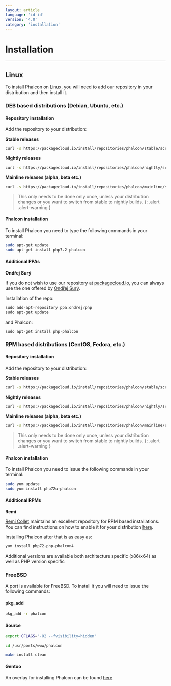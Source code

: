 ```yaml
---
layout: article
language: 'id-id'
version: '4.0'
category: 'installation'
---
```

# Installation

* * *

## Linux

To install Phalcon on Linux, you will need to add our repository in your distribution and then install it.

### DEB based distributions (Debian, Ubuntu, etc.)

#### Repository installation

Add the repository to your distribution:

**Stable releases**

```bash
curl -s https://packagecloud.io/install/repositories/phalcon/stable/script.deb.sh | sudo bash
```

**Nightly releases**

```bash
curl -s https://packagecloud.io/install/repositories/phalcon/nightly/script.deb.sh | sudo bash
```

**Mainline releases (alpha, beta etc.)**

```bash
curl -s https://packagecloud.io/install/repositories/phalcon/mainline/script.deb.sh | sudo bash
```

> This only needs to be done only once, unless your distribution changes or you want to switch from stable to nightly builds. {: .alert .alert-warning }

#### Phalcon installation

To install Phalcon you need to type the following commands in your terminal:

```bash
sudo apt-get update
sudo apt-get install php7.2-phalcon
```

#### Additional PPAs

**Ondřej Surý**

If you do not wish to use our repository at [packagecloud.io](https://packagecloud.io/phalcon), you can always use the one offered by [Ondřej Surý](https://launchpad.net/~ondrej/+archive/ubuntu/php/).

Installation of the repo:

```php
sudo add-apt-repository ppa:ondrej/php
sudo apt-get update
```

and Phalcon:

```php
sudo apt-get install php-phalcon
```

### RPM based distributions (CentOS, Fedora, etc.)

#### Repository installation

Add the repository to your distribution:

**Stable releases**

```bash
curl -s https://packagecloud.io/install/repositories/phalcon/stable/script.rpm.sh | sudo bash
```

**Nightly releases**

```bash
curl -s https://packagecloud.io/install/repositories/phalcon/nightly/script.rpm.sh | sudo bash
```

**Mainline releases (alpha, beta etc.)**

```bash
curl -s https://packagecloud.io/install/repositories/phalcon/mainline/script.rpm.sh | sudo bash
```

> This only needs to be done only once, unless your distribution changes or you want to switch from stable to nightly builds. {; .alert .alert-warning }

#### Phalcon installation

To install Phalcon you need to issue the following commands in your terminal:

```bash
sudo yum update
sudo yum install php72u-phalcon
```

#### Additional RPMs

**Remi**

[Remi Collet](https://github.com/remicollet) maintains an excellent repository for RPM based installations. You can find instructions on how to enable it for your distribution [here](https://blog.remirepo.net/pages/Config-en).

Installing Phalcon after that is as easy as:

```bash
yum install php72-php-phalcon4
```

Additional versions are available both architecture specific (x86/x64) as well as PHP version specific

### FreeBSD

A port is available for FreeBSD. To install it you will need to issue the following commands:

#### pkg_add

```bash
pkg_add -r phalcon
```

#### Source

```bash
export CFLAGS="-O2 --fvisibility=hidden"

cd /usr/ports/www/phalcon

make install clean
```

<a name='installation-gentoo'></a>

#### Gentoo

An overlay for installing Phalcon can be found [here](https://github.com/smoke/phalcon-gentoo-overlay)